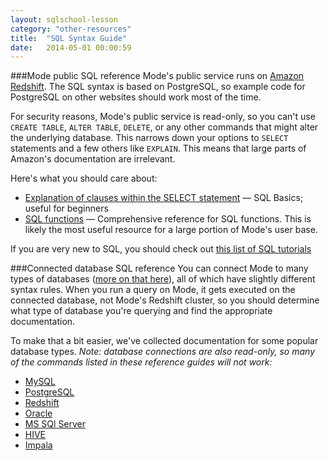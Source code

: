 ```yaml
---
layout: sqlschool-lesson
category: "other-resources"
title:  "SQL Syntax Guide"
date:   2014-05-01 00:00:59
---
```


###Mode public SQL reference
Mode's public service runs on [Amazon Redshift](http://http://aws.amazon.com/redshift/ "Redshift"). The SQL syntax is based on PostgreSQL, so example code for PostgreSQL on other websites should work most of the time.

For security reasons, Mode's public service is read-only, so you can't use `CREATE TABLE`, `ALTER TABLE`, `DELETE`, or any other commands that might alter the underlying database. This narrows down your options to `SELECT` statements and a few others like `EXPLAIN`. This means that large parts of Amazon's documentation are irrelevant.

Here's what you should care about:

* [Explanation of clauses within the SELECT statement](http://docs.aws.amazon.com/redshift/latest/dg/r_SELECT_synopsis.html "SELECT statement clauses") &mdash; SQL Basics; useful for beginners
* [SQL functions](http://docs.aws.amazon.com/redshift/latest/dg/c_SQL_functions.html "Advanced SQL functions") &mdash; Comprehensive reference for SQL functions. This is likely the most useful resource for a large portion of Mode's user base.

If you are very new to SQL, you should check out [this list of SQL tutorials](/learning-sql.html "Learning SQL")

###Connected database SQL reference
You can connect Mode to many types of databases ([more on that here](/managing-data/connecting-to-a-database.html "Connecting to a Database")), all of which have slightly different syntax rules. When you run a query on Mode, it gets executed on the connected database, not Mode's Redshift cluster, so you should determine what type of database you're querying and find the appropriate documentation.

To make that a bit easier, we've collected documentation for some popular database types. *Note: database connections are also read-only, so many of the commands listed in these reference guides will not work:*

* [MySQL](http://dev.mysql.com/doc/ "MySQL")
* [PostgreSQL](http://www.postgresql.org/docs/manuals/ "PostgreSQL")
* [Redshift](http://docs.aws.amazon.com/redshift/latest/dg/cm_chap_SQLCommandRef.html "Redshift")
* [Oracle](http://docs.oracle.com/cd/E11882_01/server.112/e41084/toc.htm "Oracle")
* [MS SQl Server]()
* [HIVE](https://cwiki.apache.org/confluence/display/Hive/LanguageManual "HIVE")
* [Impala](http://www.cloudera.com/content/cloudera-content/cloudera-docs/Impala/latest/Installing-and-Using-Impala/ciiu_langref.html "Impala")